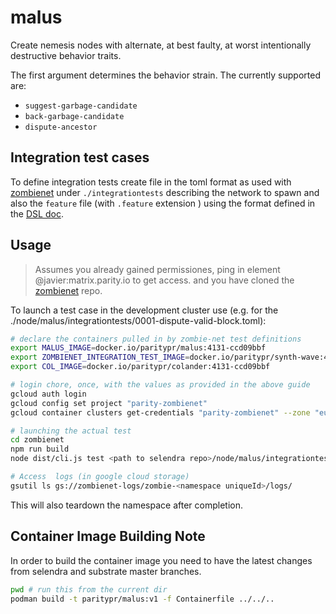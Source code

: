 # malus

Create nemesis nodes with alternate, at best faulty, at worst intentionally destructive behavior traits.

The first argument determines the behavior strain. The currently supported are:

* `suggest-garbage-candidate`
* `back-garbage-candidate`
* `dispute-ancestor`

## Integration test cases

To define integration tests create file
in the toml format as used with [zombienet][zombienet]
under `./integrationtests` describing the network to spawn and
also the `feature` file (with `.feature` extension ) using the format
defined in the [DSL doc](https://github.com/paritytech/zombienet/blob/main/docs/testing-dsl-definition.md).

## Usage

> Assumes you already gained permissiones, ping in element @javier:matrix.parity.io to get access.
> and you have cloned the [zombienet][zombienet] repo.

To launch a test case in the development cluster use (e.g. for the  ./node/malus/integrationtests/0001-dispute-valid-block.toml):

```sh
# declare the containers pulled in by zombie-net test definitions
export MALUS_IMAGE=docker.io/paritypr/malus:4131-ccd09bbf
export ZOMBIENET_INTEGRATION_TEST_IMAGE=docker.io/paritypr/synth-wave:4131-0.9.12-ccd09bbf-29a1ac18
export COL_IMAGE=docker.io/paritypr/colander:4131-ccd09bbf

# login chore, once, with the values as provided in the above guide
gcloud auth login
gcloud config set project "parity-zombienet"
gcloud container clusters get-credentials "parity-zombienet" --zone "europe-west3-b" --project parity-zombienet

# launching the actual test
cd zombienet
npm run build
node dist/cli.js test <path to selendra repo>/node/malus/integrationtests/0001-dispute-valid-block.feature

# Access  logs (in google cloud storage)
gsutil ls gs://zombienet-logs/zombie-<namespace uniqueId>/logs/
```

This will also teardown the namespace after completion.

## Container Image Building Note

In order to build the container image you need to have the latest changes from
selendra and substrate master branches.

```sh
pwd # run this from the current dir
podman build -t paritypr/malus:v1 -f Containerfile ../../..
```

[zombienet]: https://github.com/paritytech/zombienet
[gke]: (https://github.com/paritytech/gurke/blob/main/docs/How-to-setup-access-to-gke-k8s-cluster.md)

